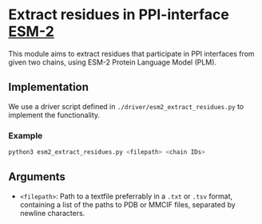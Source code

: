 # Extract residues in PPI-interface [ESM-2](https://github.com/facebookresearch/esm)

This module aims to extract residues that participate in PPI interfaces from given two chains, using ESM-2 Protein Language Model (PLM).  

## Implementation

We use a driver script defined in ```./driver/esm2_extract_residues.py``` to implement the functionality.

### Example

```bash
python3 esm2_extract_residues.py <filepath> <chain IDs>
```

## Arguments

- ```<filepath>```: Path to a textfile preferrably in a ```.txt``` or ```.tsv``` format, containing a list of the paths to PDB or MMCIF files, separated by newline characters. 



